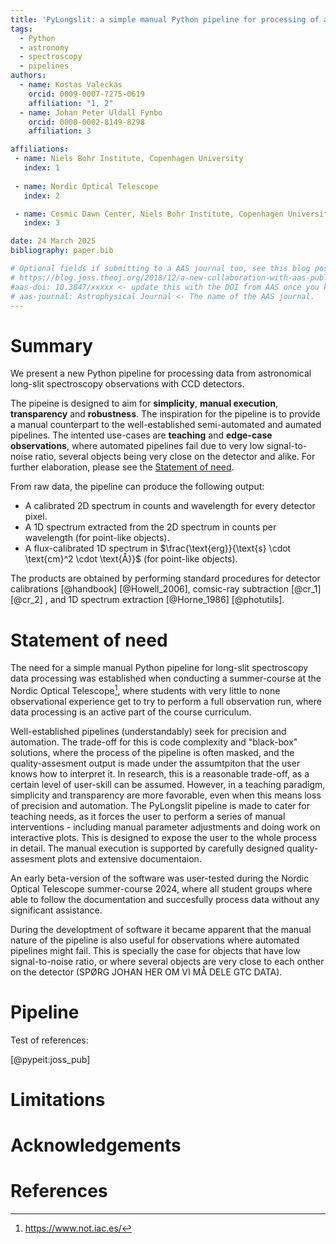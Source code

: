 ```yaml
---
title: 'PyLongslit: a simple manual Python pipeline for processing of astronomical long-slit spectra recorded with CCD detectors'
tags:
  - Python
  - astronomy
  - spectroscopy
  - pipelines
authors:
  - name: Kostas Valeckas
    orcid: 0009-0007-7275-0619
    affiliation: "1, 2"
  - name: Johan Peter Uldall Fynbo
    orcid: 0000-0002-8149-8298
    affiliation: 3

affiliations:
 - name: Niels Bohr Institute, Copenhagen University
   index: 1
  
 - name: Nordic Optical Telescope
   index: 2

 - name: Cosmic Dawn Center, Niels Bohr Institute, Copenhagen University
   index: 3

date: 24 March 2025
bibliography: paper.bib

# Optional fields if submitting to a AAS journal too, see this blog post:
# https://blog.joss.theoj.org/2018/12/a-new-collaboration-with-aas-publishing
#aas-doi: 10.3847/xxxxx <- update this with the DOI from AAS once you know it.
# aas-journal: Astrophysical Journal <- The name of the AAS journal.
---
```


# Summary

We present a new Python pipeline for processing data from astronomical 
long-slit spectroscopy observations with CCD detectors.

The pipeine is designed to aim for **simplicity**, **manual execution**, **transparency** and **robustness**. The inspiration for the pipeline is to provide a manual counterpart to the 
well-established semi-automated and aumated pipelines. The intented use-cases are **teaching** and **edge-case observations**, where 
automated pipelines fail due to very low signal-to-noise ratio, several objects being very close 
on the detector and alike. For further elaboration,
please see the [Statement of need](#statement-of-need). 

From raw data, the
pipeline can produce the following output:

- A calibrated 2D spectrum in counts and wavelength for every detector pixel.
- A 1D spectrum extracted from the 2D spectrum in counts per wavelength (for point-like objects).
- A flux-calibrated 1D spectrum in $\frac{\text{erg}}{\text{s} \cdot \text{cm}^2 \cdot \text{Å}}$ (for point-like objects).


The products are obtained by performing standard procedures for
detector calibrations [@handbook] [@Howell_2006], comsic-ray subtraction [@cr_1] [@cr_2]
, and 1D spectrum extraction [@Horne_1986] [@photutils].   

# Statement of need

The need for a simple manual Python pipeline for long-slit spectroscopy data processing was established when conducting a summer-course at the Nordic Optical Telescope[^1], where
students with very little to none observational experience get to try to perform a full observation 
run, where data processing is an active part of the course curriculum. 

Well-established pipelines (understandably) seek for precision and automation. The trade-off for this 
is code complexity and "black-box" solutions, where the process of the pipeline is often masked, and 
the quality-assesment output is made under the assumtpiton that the user knows how to interpret it. 
In research, this is a reasonable trade-off, as a certain level of user-skill can be assumed. However, 
in a teaching paradigm, simplicity and transparency are more favorable, even when this means loss of 
precision and automation. The PyLongslit pipeline is made to cater for teaching needs, as it forces the 
user to perform a series of manual interventions - including manual parameter adjustments and doing work
on interactive plots. This is designed to expose the user to the whole process in detail. The manual execution is supported by carefully designed quality-assesment plots and extensive documentaion.

An early beta-version of the software was user-tested during the Nordic Optical Telescope summer-course 
2024, where all student groups where able to follow the documentation and succesfully process data 
without any significant assistance. 

During the developtment of software it became apparent that the manual nature of the pipeline is 
also useful for observations where automated pipelines might fail. This is specially the case for objects
that have low signal-to-noise ratio, or where several objects are very close to each onther on the detector (SPØRG JOHAN HER OM VI MÅ DELE GTC DATA).  


[^1]:  https://www.not.iac.es/



# Pipeline

Test of references: 

[@pypeit:joss_pub]

# Limitations


# Acknowledgements


# References
